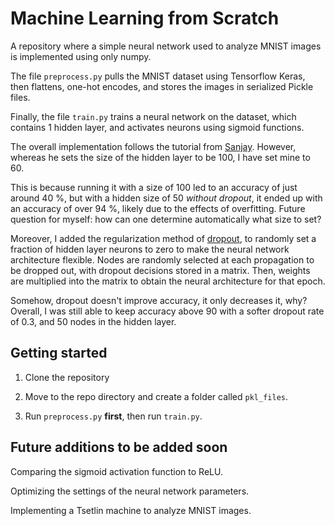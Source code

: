 # Machine Learning from Scratch

A repository where a simple neural network used to analyze MNIST images is implemented using only numpy.

The file `preprocess.py` pulls the MNIST dataset using Tensorflow Keras, then flattens, one-hot encodes, and stores the images in serialized Pickle files. 

Finally, the file `train.py` trains a neural network on the dataset, which contains 1 hidden layer, and activates neurons using sigmoid functions.

The overall implementation follows the tutorial from [Sanjay](https://www.youtube.com/watch?v=aRqEBIC-Xcw). 
However, whereas he sets the size of the hidden layer to be 100, I have set mine to 60.

This is because running it with a size of 100 led to an accuracy of just around 40 %, but with a hidden size of 50 *without dropout*, it ended up with an accuracy of over 94 %, likely due to the effects of overfitting. Future question for myself: how can one determine automatically what size to set? 

Moreover, I added the regularization method of [dropout](https://jmlr.org/papers/volume15/srivastava14a/srivastava14a.pdf), to randomly set a fraction of hidden layer neurons to zero to make the neural network architecture flexible. Nodes are randomly selected at each propagation to be dropped out, with dropout decisions stored in a matrix. Then, weights are multiplied into the matrix to obtain the neural architecture for that epoch. 

Somehow, dropout doesn't improve accuracy, it only decreases it, why? Overall, I was still able to keep accuracy above 90 with a softer dropout rate of 0.3, and 50 nodes in the hidden layer.

## Getting started

1. Clone the repository

2. Move to the repo directory and create a folder called `pkl_files`.

3. Run `preprocess.py` **first**, then run `train.py`.

## Future additions to be added soon

Comparing the sigmoid activation function to ReLU.

Optimizing the settings of the neural network parameters. 

Implementing a Tsetlin machine to analyze MNIST images.